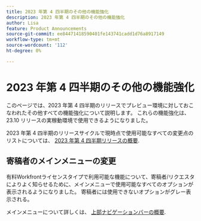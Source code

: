 ```yaml
---
title: 2023 年第 4 四半期のその他の機能強化
description: 2023 年第 4 四半期のその他の機能強化
author: Lisa
feature: Product Announcements
source-git-commit: ee84471418590401fe143741cadd1d76a8917149
workflow-type: tm+mt
source-wordcount: '112'
ht-degree: 0%

---
```


# 2023 年第 4 四半期のその他の機能強化

このページでは、2023 年第 4 四半期のリリースでプレビュー環境に対しておこなわれたその他すべての機能強化について説明します。 これらの機能強化は、23.10 リリースの実稼動環境で使用できるようになりました。

2023 年第 4 四半期のリリースサイクルで現時点で使用可能なすべての変更点のリストについては、 [2023 年第 4 四半期リリースの概要](/help/quicksilver/product-announcements/product-releases/23-q4-release-activity/23-q4-release-overview.md).

## 寄稿者のメインメニューの変更

有料Workfrontライセンスタイプで利用可能な機能について、寄稿者/リクエスタによりよく知らせるために、メインメニューで使用可能なすべてのオプションが表示されるようになりました。 寄稿者には使用できないオプションがグレー表示される。

メインメニューについて詳しくは、 [上部ナビゲーションバーの概要](/help/quicksilver/workfront-basics/the-new-workfront-experience/global-navigation-overview.md).


